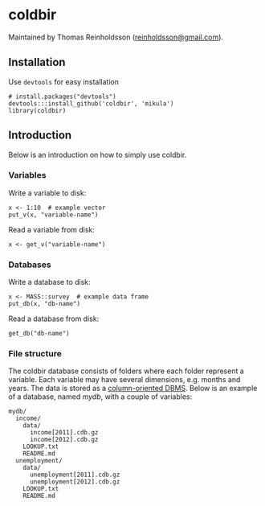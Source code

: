 # coldbir

Maintained by Thomas Reinholdsson (<reinholdsson@gmail.com>).

## Installation

Use `devtools` for easy installation

    # install.packages("devtools")
    devtools:::install_github('coldbir', 'mikula')
    library(coldbir)

## Introduction

Below is an introduction on how to simply use coldbir.

### Variables

Write a variable to disk:

```{r}
x <- 1:10  # example vector
put_v(x, "variable-name")
```

Read a variable from disk:

```{r}
x <- get_v("variable-name")
```

### Databases

Write a database to disk:

```{r}
x <- MASS::survey  # example data frame
put_db(x, "db-name")
```

Read a database from disk:

```{r}
get_db("db-name")
```

### File structure
The coldbir database consists of folders where each folder represent a variable. Each variable may have several dimensions, e.g. months and years. The data is stored as a [column-oriented DBMS](http://en.wikipedia.org/wiki/Column-oriented_DBMS). Below is an example of a database, named *mydb*, with a couple of variables:

```
mydb/
  income/
    data/
      income[2011].cdb.gz
      income[2012].cdb.gz
    LOOKUP.txt
    README.md
  unemployment/
    data/
      unemployment[2011].cdb.gz
      unemployment[2012].cdb.gz
    LOOKUP.txt
    README.md
```
